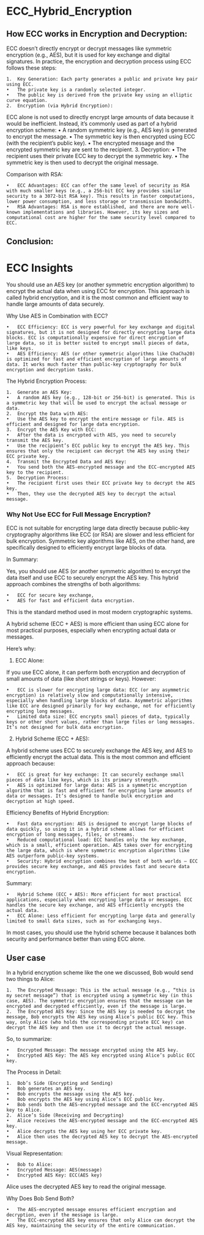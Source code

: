 # ECC_Hybrid_Encryption

## How ECC works in Encryption and Decryption:

ECC doesn’t directly encrypt or decrypt messages like symmetric encryption (e.g., AES), but it is used for key exchange and digital signatures. In practice, the encryption and decryption process using ECC follows these steps:

	1.	Key Generation: Each party generates a public and private key pair using ECC.
	•	The private key is a randomly selected integer.
	•	The public key is derived from the private key using an elliptic curve equation.
	2.	Encryption (via Hybrid Encryption):
ECC alone is not used to directly encrypt large amounts of data because it would be inefficient. Instead, it’s commonly used as part of a hybrid encryption scheme:
	•	A random symmetric key (e.g., AES key) is generated to encrypt the message.
	•	The symmetric key is then encrypted using ECC (with the recipient’s public key).
	•	The encrypted message and the encrypted symmetric key are sent to the recipient.
	3.	Decryption:
	•	The recipient uses their private ECC key to decrypt the symmetric key.
	•	The symmetric key is then used to decrypt the original message.

Comparison with RSA:

	•	ECC Advantages: ECC can offer the same level of security as RSA with much smaller keys (e.g., a 256-bit ECC key provides similar security to a 3072-bit RSA key). This results in faster computations, lower power consumption, and less storage or transmission bandwidth.
	•	RSA Advantages: RSA is more established, and there are more well-known implementations and libraries. However, its key sizes and computational cost are higher for the same security level compared to ECC.

## Conclusion:

# ECC Insights
You should use an AES key (or another symmetric encryption algorithm) to encrypt the actual data when using ECC for encryption. This approach is called hybrid encryption, and it is the most common and efficient way to handle large amounts of data securely.

Why Use AES in Combination with ECC?

	•	ECC Efficiency: ECC is very powerful for key exchange and digital signatures, but it is not designed for directly encrypting large data blocks. ECC is computationally expensive for direct encryption of large data, so it is better suited to encrypt small pieces of data, like keys.
	•	AES Efficiency: AES (or other symmetric algorithms like ChaCha20) is optimized for fast and efficient encryption of large amounts of data. It works much faster than public-key cryptography for bulk encryption and decryption tasks.

The Hybrid Encryption Process:

	1.	Generate an AES Key:
	•	A random AES key (e.g., 128-bit or 256-bit) is generated. This is a symmetric key that will be used to encrypt the actual message or data.
	2.	Encrypt the Data with AES:
	•	Use the AES key to encrypt the entire message or file. AES is efficient and designed for large data encryption.
	3.	Encrypt the AES Key with ECC:
	•	After the data is encrypted with AES, you need to securely transmit the AES key.
	•	Use the recipient’s ECC public key to encrypt the AES key. This ensures that only the recipient can decrypt the AES key using their ECC private key.
	4.	Transmit the Encrypted Data and AES Key:
	•	You send both the AES-encrypted message and the ECC-encrypted AES key to the recipient.
	5.	Decryption Process:
	•	The recipient first uses their ECC private key to decrypt the AES key.
	•	Then, they use the decrypted AES key to decrypt the actual message.

### Why Not Use ECC for Full Message Encryption?

ECC is not suitable for encrypting large data directly because public-key cryptography algorithms like ECC (or RSA) are slower and less efficient for bulk encryption. Symmetric key algorithms like AES, on the other hand, are specifically designed to efficiently encrypt large blocks of data.

In Summary:

Yes, you should use AES (or another symmetric algorithm) to encrypt the data itself and use ECC to securely encrypt the AES key. This hybrid approach combines the strengths of both algorithms:

	•	ECC for secure key exchange,
	•	AES for fast and efficient data encryption.

This is the standard method used in most modern cryptographic systems.

A hybrid scheme (ECC + AES) is more efficient than using ECC alone for most practical purposes, especially when encrypting actual data or messages.

Here’s why:

1. ECC Alone:

If you use ECC alone, it can perform both encryption and decryption of small amounts of data (like short strings or keys). However:

	•	ECC is slower for encrypting large data: ECC (or any asymmetric encryption) is relatively slow and computationally intensive, especially when handling large blocks of data. Asymmetric algorithms like ECC are designed primarily for key exchange, not for efficiently encrypting long messages.
	•	Limited data size: ECC encrypts small pieces of data, typically keys or other short values, rather than large files or long messages. It’s not designed for bulk data encryption.

2. Hybrid Scheme (ECC + AES):

A hybrid scheme uses ECC to securely exchange the AES key, and AES to efficiently encrypt the actual data. This is the most common and efficient approach because:

	•	ECC is great for key exchange: It can securely exchange small pieces of data like keys, which is its primary strength.
	•	AES is optimized for large data: AES is a symmetric encryption algorithm that is fast and efficient for encrypting large amounts of data or messages. It’s designed to handle bulk encryption and decryption at high speed.

Efficiency Benefits of Hybrid Encryption:

	•	Fast data encryption: AES is designed to encrypt large blocks of data quickly, so using it in a hybrid scheme allows for efficient encryption of long messages, files, or streams.
	•	Reduced computational load: ECC handles only the key exchange, which is a small, efficient operation. AES takes over for encrypting the large data, which is where symmetric encryption algorithms like AES outperform public-key systems.
	•	Security: Hybrid encryption combines the best of both worlds — ECC provides secure key exchange, and AES provides fast and secure data encryption.

Summary:

	•	Hybrid Scheme (ECC + AES): More efficient for most practical applications, especially when encrypting large data or messages. ECC handles the secure key exchange, and AES efficiently encrypts the actual data.
	•	ECC Alone: Less efficient for encrypting large data and generally limited to small data sizes, such as for exchanging keys.

In most cases, you should use the hybrid scheme because it balances both security and performance better than using ECC alone.

## User case

In a hybrid encryption scheme like the one we discussed, Bob would send two things to Alice:

	1.	The Encrypted Message: This is the actual message (e.g., “this is my secret message”) that is encrypted using a symmetric key (in this case, AES). The symmetric encryption ensures that the message can be encrypted and decrypted efficiently, even if the message is large.
	2.	The Encrypted AES Key: Since the AES key is needed to decrypt the message, Bob encrypts the AES key using Alice’s public ECC key. This way, only Alice (who holds the corresponding private ECC key) can decrypt the AES key and then use it to decrypt the actual message.

So, to summarize:

	•	Encrypted Message: The message encrypted using the AES key.
	•	Encrypted AES Key: The AES key encrypted using Alice’s public ECC key.

The Process in Detail:

	1.	Bob’s Side (Encrypting and Sending)
	•	Bob generates an AES key.
	•	Bob encrypts the message using the AES key.
	•	Bob encrypts the AES key using Alice’s ECC public key.
	•	Bob sends both the AES-encrypted message and the ECC-encrypted AES key to Alice.
	2.	Alice’s Side (Receiving and Decrypting)
	•	Alice receives the AES-encrypted message and the ECC-encrypted AES key.
	•	Alice decrypts the AES key using her ECC private key.
	•	Alice then uses the decrypted AES key to decrypt the AES-encrypted message.

Visual Representation:

	•	Bob to Alice:
	•	Encrypted Message: AES(message)
	•	Encrypted AES Key: ECC(AES key)

Alice uses the decrypted AES key to read the original message.

Why Does Bob Send Both?

	•	The AES-encrypted message ensures efficient encryption and decryption, even if the message is large.
	•	The ECC-encrypted AES key ensures that only Alice can decrypt the AES key, maintaining the security of the entire communication.

